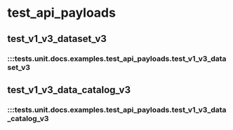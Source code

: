 # test_api_payloads

## test_v1_v3_dataset_v3

### :::tests.unit.docs.examples.test_api_payloads.test_v1_v3_dataset_v3

## test_v1_v3_data_catalog_v3

### :::tests.unit.docs.examples.test_api_payloads.test_v1_v3_data_catalog_v3

